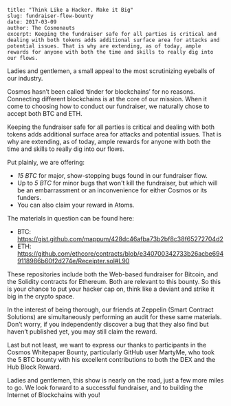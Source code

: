 ~~~
title: "Think Like a Hacker. Make it Big"
slug: fundraiser-flow-bounty
date: 2017-03-09
author: The Cosmonauts
excerpt: Keeping the fundraiser safe for all parties is critical and dealing with both tokens adds additional surface area for attacks and potential issues. That is why are extending, as of today, ample rewards for anyone with both the time and skills to really dig into our flows.
~~~

Ladies and gentlemen, a small appeal to the most scrutinizing eyeballs of our industry.

Cosmos hasn’t been called ‘tinder for blockchains’ for no reasons. Connecting different blockchains is at the core of our mission. When it come to choosing how to conduct our fundraiser, we naturally chose to accept both BTC and ETH. 

Keeping the fundraiser safe for all parties is critical and dealing with both tokens adds additional surface area for attacks and potential issues. That is why are extending, as of today, ample rewards for anyone with both the time and skills to really dig into our flows.

Put plainly, we are offering:

* *15 BTC* for major, show-stopping bugs found in our fundraiser flow.
* Up to *5 BTC* for minor bugs that won't kill the fundraiser, but which will be an embarrassment or an inconvenience for either Cosmos or its funders.
* You can also claim your reward in Atoms.

The materials in question can be found here:

* BTC: https://gist.github.com/mappum/428dc46afba73b2bf8c38f65272704d2
* ETH: https://github.com/ethcore/contracts/blob/e340700342733b26acbe6949118986b60f2d274e/Receipter.sol#L90

These repositories include both the Web-based fundraiser for Bitcoin, and the Solidity contracts for Ethereum. Both are relevant to this bounty. So this is your chance to put your hacker cap on, think like a deviant and strike it big in the crypto space.

In the interest of being thorough, our friends at Zeppelin (Smart Contract Solutions) are simultaneously performing an audit for these same materials. Don’t worry, if you independently discover a bug that they also find but haven’t published yet, you may still claim the reward.

Last but not least, we want to express our thanks to participants in the Cosmos Whitepaper Bounty, particularly GitHub user MartyMe, who took the 5 BTC bounty with his excellent contributions to both the DEX and the Hub Block Reward.

Ladies and gentlemen, this show is nearly on the road, just a few more miles to go. We look forward to a successful fundraiser, and to building the Internet of Blockchains with you!
